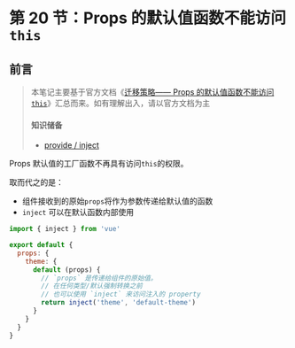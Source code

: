 # 第 20 节：Props 的默认值函数不能访问`this`



## 前言

> 本笔记主要基于官方文档《[迁移策略—— Props 的默认值函数不能访问`this`](https://v3.cn.vuejs.org/guide/migration/props-default-this.html)》汇总而来。如有理解出入，请以官方文档为主
>
> #### 知识储备
>
> + [provide / inject](https://cn.vuejs.org/v2/api/#provide-inject)



Props 默认值的工厂函数不再具有访问`this`的权限。

取而代之的是：

+ 组件接收到的原始`props`将作为参数传递给默认值的函数
+ `inject` 可以在默认函数内部使用

```js
import { inject } from 'vue'

export default {
  props: {
    theme: {
      default (props) {
        // `props` 是传递给组件的原始值。
        // 在任何类型/默认强制转换之前
        // 也可以使用 `inject` 来访问注入的 property
        return inject('theme', 'default-theme')
      }
    }
  }
}
```

